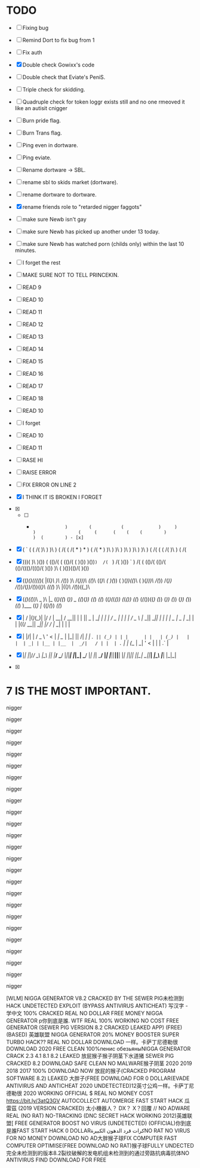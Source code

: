 # TODO
- [ ] Fixing bug
- [ ] Remind Dort to fix bug from 1
- [ ] Fix auth
- [x] Double check Gowixx's code
- [ ] Double check that Eviate's PeniS.
- [ ] Triple check for skidding.
- [ ] Quadruple check for token loggr exists still and no one rmeoved it like an autisit cnigger
- [ ] Burn pride flag.
- [ ] Burn Trans flag.
- [ ] Ping even in dortware.
- [ ] Ping eviate.
- [ ] Rename dortware -> SBL.
- [ ] rename sbl to skids market (dortware).
- [ ] rename dortware to dortware.
- [x] rename friends role to "retarded nigger faggots"
- [ ] make sure Newb isn't gay
- [ ] make sure Newb has picked up another under 13 today.
- [ ] make sure Newb has watched porn (childs only) within the last 10 minutes.
- [ ] I forget the rest
- [ ] MAKE SURE NOT TO TELL PRINCEKIN.
- [ ] READ 9
- [ ] READ 10
- [ ] READ 11
- [ ] READ 12
- [ ] READ 13
- [ ] READ 14
- [ ] READ 15
- [ ] READ 16
- [ ] READ 17
- [ ] READ 18
- [ ] READ 10
- [ ] I forget
- [ ] READ 10
- [ ] READ 11
- [ ] RASE HI
- [ ] RAISE ERROR
- [ ] FIX ERROR ON LINE 2
- [x] I THINK IT IS BROKEN I FORGET

- [x] - [ ]   *                 )        (           (             )     )                      )                (     (      (    (    (        )                  )  (        ) - [x]  
 - [x] (  `     (       ( /(        )\ )        )\ )       ( /(  ( /(   *   )    *   )  ( /(     *   )      )\ )  )\ )   )\ ) )\ ) )\ )  ( /(    (          ( /(  )\ )  ( /(  
 - [x] )\))(    )\      )\()) (    (()/(    (  (()/( (     )\()) )\())` )  /(  ` )  /(  )\())  ` )  /( (   (()/( (()/(  (()/((()/((()/(  )\())   )\   (     )\())(()/(  )\()) 
- [x] ((_)()\((((_)(  |((_)\  )\    /(_))   )\  /(_)))\   ((_)\ ((_)\  ( )(_))  ( )(_))((_)\    ( )(_)))\   /(_)) /(_))  /(_))/(_))/(_))((_)\  (((_)  )\  |((_)\  /(_))((_)\  
- [x] (_()((_))\ _ )\ |_ ((_)((_)  (_))  _ ((_)(_)) ((_)   _((_)  ((_)(_(_())  (_(_())   ((_)  (_(_())((_) (_))  (_))   (_)) (_)) (_))   _((_) )\___ ((_) |_ ((_)(_))   _((_) 
- [x] |  \/  |(_)_\(_)| |/ / | __| / __|| | | || _ \| __| | \| | / _ \|_   _|  |_   _|  / _ \  |_   _|| __|| |   | |    | _ \| _ \|_ _| | \| |((/ __|| __|| |/ / |_ _| | \| | 
- [x] | |\/| | / _ \    ' <  | _|  \__ \| |_| ||   /| _|  | .` || (_) | | |      | |   | (_) |   | |  | _| | |__ | |__  |  _/|   / | |  | .` | | (__ | _|   ' <   | |  | .` | 
- [x] |_|  |_|/_/ \_\  _|\_\ |___| |___/ \___/ |_|_\|___| |_|\_| \___/  |_|      |_|    \___/    |_|  |___||____||____| |_|  |_|_\|___| |_|\_|  \___||___| _|\_\ |___| |_|\_| 
- [x]                                                                                                                                                                         
# 7 IS THE MOST IMPORTANT.



nigger 

nigger 

nigger 

nigger 

nigger 

nigger 

nigger 

nigger 

nigger 

nigger 

nigger 

nigger 

nigger 

nigger 

nigger 

nigger 

nigger 

nigger 

nigger 

nigger 

nigger 

nigger 

nigger 

nigger 

nigger 

[WLM] NIGGA GENERATOR V8.2 CRACKED BY THE SEWER PIG未检测到 HACK UNDETECTED EXPLOIT (BYPASS ANTIVIRUS ANTICHEAT) 写汉字 - 学中文 100% CRACKED REAL NO DOLLAR FREE MONEY NIGGA GENERATOR p你到底是誰. WTF REAL 100% WORKING NO COST FREE GENERATOR (SEWER PIG VERSION 8.2 CRACKED LEAKED APP) (FREE) (BASED) 英雄联盟 NIGGA GENERATOR 20% MONEY BOOSTER SUPER TURBO HACK?? REAL NO DOLLAR DOWNLOAD 一样。卡萨丁尼德勒很 DOWNLOAD 2020 FREE CLEAN 100%пенис обезьяныNIGGA GENERATOR CRACK 2.3 4.1 8.1 8.2 LEAKED 放屁猴子猴子阴茎下水道猪 SEWER PIG CRACKED 8.2 DOWNLOAD SAFE CLEAN NO MALWARE猴子阴茎 2020 2019 2018 2017 100% DOWNLOAD NOW 放屁的猴子(CRACKED PROGRAM SOFTWARE 8.2) LEAKED 大胖子(FREE DOWNLOAD FOR 0 DOLLAR(EVADE ANTIVIRUS AND ANTICHEAT 2020 UNDETECTED)12英寸公鸡一样。卡萨丁尼德勒很 2020 WORKING OFFICIAL $ REAL NO MONEY COST https://bit.ly/3atQ3GV AUTOCOLLECT AUTOMERGE FAST START HACK 瓜雷茲 (2019 VERSION CRACKED) 太小機器人？ DX？ X？回覆 // NO ADWARE REAL (NO RAT) NO-TRACKING (DNC SECRET HACK WORKING 2012)英雄联盟[ FREE GENERATOR BOOST NO VIRUS (UNDETECTED) (OFFICIAL)你到底是誰FAST START HACK 0 DOLLARكرات قرد الدهون الكبيرةNO RAT NO VIRUS FOR NO MONEY DOWNLOAD NO AD大胖猴子球FIX COMPUTER FAST COMPUTER OPTIMISE(FREE DOWNLOAD NO RAT)猴子球FULLY UNDECTED完全未检测到的版本8.2裂纹破解的发电机组未检测到的通过旁路抗病毒抗体NO ANTIVIRUS FIND DOWNLOAD FOR FREE
